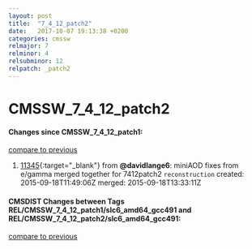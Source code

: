 ```yaml
---
layout: post
title:  "7_4_12_patch2"
date:   2017-10-07 19:13:38 +0200
categories: cmssw
relmajor: 7
relminor: 4
relsubminor: 12
relpatch: _patch2
---
```


# CMSSW_7_4_12_patch2
#### Changes since CMSSW_7_4_12_patch1:

[compare to previous](https://github.com/cms-sw/cmssw/compare/CMSSW_7_4_12_patch1...CMSSW_7_4_12_patch2)



1. [11345](http://github.com/cms-sw/cmssw/pull/11345){:target="_blank"}  from **@davidlange6**: miniAOD fixes from e/gamma merged together for 7412patch2 `reconstruction`  created: 2015-09-18T11:49:06Z merged: 2015-09-18T13:33:11Z

#### CMSDIST Changes between Tags REL/CMSSW_7_4_12_patch1/slc6_amd64_gcc491 and REL/CMSSW_7_4_12_patch2/slc6_amd64_gcc491:

[compare to previous](https://github.com/cms-sw/cmsdist/compare/REL/CMSSW_7_4_12_patch1/slc6_amd64_gcc491...REL/CMSSW_7_4_12_patch2/slc6_amd64_gcc491)


